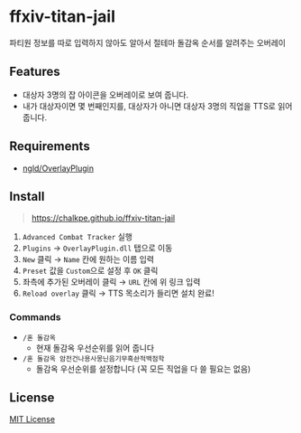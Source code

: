 # ffxiv-titan-jail

파티원 정보를 따로 입력하지 않아도 알아서 절테마 돌감옥 순서를 알려주는 오버레이

## Features

- 대상자 3명의 잡 아이콘을 오버레이로 보여 줍니다.
- 내가 대상자이면 몇 번째인지를, 대상자가 아니면 대상자 3명의 직업을 TTS로 읽어 줍니다.

## Requirements

- [ngld/OverlayPlugin](https://github.com/ngld/OverlayPlugin)

## Install

> https://chalkpe.github.io/ffxiv-titan-jail

1. `Advanced Combat Tracker` 실행
1. `Plugins` → `OverlayPlugin.dll` 탭으로 이동
1. `New` 클릭 → `Name` 칸에 원하는 이름 입력
1. `Preset` 값을 `Custom`으로 설정 후 `OK` 클릭
1. 좌측에 추가된 오버레이 클릭 → `URL` 칸에 위 링크 입력
1. `Reload overlay` 클릭 → TTS 목소리가 들리면 설치 완료!

### Commands

- `/혼 돌감옥`
  - 현재 돌감옥 우선순위를 읽어 줍니다
- `/혼 돌감옥 암전건나용사몽닌음기무흑솬적백점학`
  - 돌감옥 우선순위를 설정합니다 (꼭 모든 직업을 다 쓸 필요는 없음)

## License

[MIT License](LICENSE)